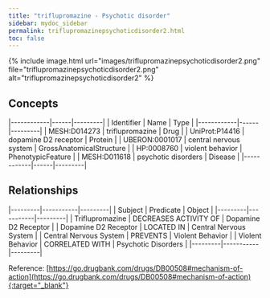 ```yaml
---
title: "triflupromazine - Psychotic disorder"
sidebar: mydoc_sidebar
permalink: triflupromazinepsychoticdisorder2.html
toc: false 
---
```


{% include image.html url="images/triflupromazinepsychoticdisorder2.png" file="triflupromazinepsychoticdisorder2.png" alt="triflupromazinepsychoticdisorder2" %}

## Concepts

|------------|------|---------|
| Identifier | Name | Type    |
|------------|------|---------|
| MESH:D014273 | triflupromazine | Drug |
| UniProt:P14416 | dopamine D2 receptor | Protein |
| UBERON:0001017 | central nervous system | GrossAnatomicalStructure |
| HP:0008760 | violent behavior | PhenotypicFeature |
| MESH:D011618 | psychotic disorders | Disease |
|------------|------|---------|

## Relationships

|---------|-----------|---------|
| Subject | Predicate | Object  |
|---------|-----------|---------|
| Triflupromazine | DECREASES ACTIVITY OF | Dopamine D2 Receptor |
| Dopamine D2 Receptor | LOCATED IN | Central Nervous System |
| Central Nervous System | PREVENTS | Violent Behavior |
| Violent Behavior | CORRELATED WITH | Psychotic Disorders |
|---------|-----------|---------|

Reference: [https://go.drugbank.com/drugs/DB00508#mechanism-of-action](https://go.drugbank.com/drugs/DB00508#mechanism-of-action){:target="_blank"}